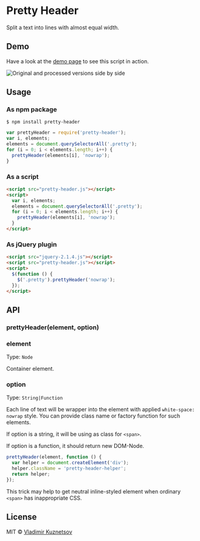 # Pretty Header

Split a text into lines with almost equal width.

## Demo

Have a look at the [demo page](https://mistakster.github.io/pretty-header/test/) to see this script in action.

![Original and processed versions side by side](https://mistakster.github.io/pretty-header/test/pretty-header-demo.jpg)

## Usage

### As npm package

```
$ npm install pretty-header
```

```js
var prettyHeader = require('pretty-header');
var i, elements;
elements = document.querySelectorAll('.pretty');
for (i = 0; i < elements.length; i++) {
  prettyHeader(elements[i], 'nowrap');
}
```

### As a script

```html
<script src="pretty-header.js"></script>
<script>
  var i, elements;
  elements = document.querySelectorAll('.pretty');
  for (i = 0; i < elements.length; i++) {
    prettyHeader(elements[i], 'nowrap');
  }
</script>
```

### As jQuery plugin

```html
<script src="jquery-2.1.4.js"></script>
<script src="pretty-header.js"></script>
<script>
  $(function () {
    $('.pretty').prettyHeader('nowrap');
  });
</script>
```

## API

### prettyHeader(element, option)

### element

Type: `Node`

Container element.

### option

Type: `String|Function`

Each line of text will be wrapper into the element with
applied `white-space: nowrap` style. You can provide class name
or factory function for such elements.

If option is a string, it will be using as class for `<span>`.

If option is a function, it should return new DOM-Node.

```js
prettyHeader(element, function () {
  var helper = document.createElement('div');
  helper.className = 'pretty-header-helper';
  return helper;
});
```

This trick may help to get neutral inline-styled element when ordinary
`<span>` has inappropriate CSS.

## License

MIT © [Vladimir Kuznetsov](https://twitter.com/mistakster)

